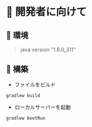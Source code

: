 # 🧰 開発者に向けて

## 🧭 環境

> java version "1.8.0_311"

## 🔨 構築


- ファイルをビルド
```
gradlew build 
```

- ローカルサーバーを起動
```
gradlew bootRun
```